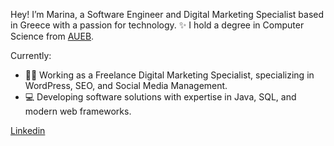 Hey! I’m Marina, a Software Engineer and Digital Marketing Specialist based in Greece with a passion for technology. ✨ I hold a degree in Computer Science from [AUEB](https://www.aueb.gr/en).

Currently:
- 👨‍💻 Working as a Freelance Digital Marketing Specialist, specializing in WordPress, SEO, and Social Media Management.
- 💻 Developing software solutions with expertise in Java, SQL, and modern web frameworks.

[Linkedin](https://www.linkedin.com/in/marina-ntogka/)
<!--
**ntogka/ntogka** is a ✨ _special_ ✨ repository because its `README.md` (this file) appears on your GitHub profile.

Here are some ideas to get you started:

- 🔭 I’m currently working on ...
- 🌱 I’m currently learning ...
- 👯 I’m looking to collaborate on ...
- 🤔 I’m looking for help with ...
- 💬 Ask me about ...
- 📫 How to reach me: ...
- 😄 Pronouns: ...
- ⚡ Fun fact: ...
-->

